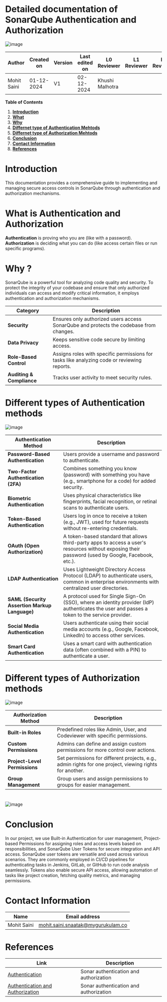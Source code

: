 
# Detailed documentation of SonarQube Authentication and Authorization

![image](https://github.com/user-attachments/assets/dd227152-b1cf-4da0-a001-a3887bb2b68f)



| **Author**          | **Created on** | **Version** | **Last edited on** | **L0 Reviewer**  | **L1 Reviewer** | **L2 Reviewer** |
|---------------------|----------------|-------------|--------------------|------------------|-----------------|-----------------|
| Mohit Saini         | 01-12-2024     | V1          | 02-12-2024         | Khushi Malhotra  |                 |                 |


**Table of Contents**

1. [**Introduction**](#introduction)
2. [**What**](#what-is-authentication-and-authorization)
3. [**Why**](#why)
4. [**Differnet type of Authentication Mehtods**](#different-types-of-authentication-methods)
5. [**Differnet type of Authorization Mehtods**](#different-types-of-authorization-methods)
6. [**Conclusion**](#conclusion)
7. [**Contact Information**](#contact-information)
8. [**References**](#references)



# Introduction
 This documentation provides a comprehensive guide to implementing and managing secure access controls in SonarQube through authentication and authorization mechanisms.

# What is Authentication and Authorization
**Authentication** is proving who you are (like with a password).
\
**Authorization** is deciding what you can do (like access certain files or run specific programs).

# Why ?
SonarQube is a powerful tool for analyzing code quality and security. To protect the integrity of your codebase and ensure that only authorized individuals can access and modify critical information, it employs authentication and authorization mechanisms.

| **Category**           | **Description**                                      |
|-------------------------|----------------------------------------------------|
| **Security**            | Ensures only authorized users access SonarQube and protects the codebase from changes. |
| **Data Privacy**        | Keeps sensitive code secure by limiting access.    |
| **Role-Based Control**  | Assigns roles with specific permissions for tasks like analyzing code or reviewing reports. |
| **Auditing & Compliance** | Tracks user activity to meet security rules.          |


# Different types of Authentication methods

![image](https://github.com/user-attachments/assets/aab40b69-2d6f-43d3-9939-f32bae64c8d8)


| **Authentication Method**       | **Description**                                                                                                                                         |
|----------------------------------|---------------------------------------------------------------------------------------------------------------------------------------------------------|
| **Password-Based Authentication**| Users provide a username and password to authenticate.                                                                                                 |
| **Two-Factor Authentication (2FA)**| Combines something you know (password) with something you have (e.g., smartphone for a code) for added security.                                          |
| **Biometric Authentication**    | Uses physical characteristics like fingerprints, facial recognition, or retinal scans to authenticate users.                                           |
| **Token-Based Authentication**  | Users log in once to receive a token (e.g., JWT), used for future requests without re-entering credentials.                                                   
| **OAuth (Open Authorization)**   | A token-based standard that allows third-party apps to access a user's resources without exposing their password (used by Google, Facebook, etc.).      |
| **LDAP Authentication**         | Uses Lightweight Directory Access Protocol (LDAP) to authenticate users, common in enterprise environments with centralized user directories.          |
| **SAML (Security Assertion Markup Language)**| A protocol used for Single Sign-On (SSO), where an identity provider (IdP) authenticates the user and passes a token to the service provider.            |
| **Social Media Authentication** | Users authenticate using their social media accounts (e.g., Google, Facebook, LinkedIn) to access other services.                                       |
| **Smart Card Authentication**   | Uses a smart card with authentication data (often combined with a PIN) to authenticate a user.                                                         |


# Different types of Authorization methods

![image](https://github.com/user-attachments/assets/bcf4f305-bd58-49e3-ae2f-a7021f8c7db5)


| **Authorization Method**           | **Description**                                                                 |
|------------------------------------|---------------------------------------------------------------------------------|
| **Built-in Roles**         | Predefined roles like Admin, User, and Codeviewer with specific permissions.                                 |
| **Custom Permissions**     | Admins can define and assign custom permissions for more control over actions.                               |
| **Project-Level Permissions** | Set permissions for different projects, e.g., admin rights for one project, viewing rights for another.    |
| **Group Management**       | Group users and assign permissions to groups for easier management.                                           |

#
![image](https://github.com/user-attachments/assets/5897766f-65a7-42d1-b473-33efad1bbd9f)


# Conclusion
 In our project, we use Built-in Authentication for user management, Project-based Permissions for assigning roles and access levels based on responsibilities, and SonarQube User Tokens for secure integration and API access. SonarQube user tokens are versatile and used across various scenarios. They are commonly employed in CI/CD pipelines for authenticating tasks in Jenkins, GitLab, or GitHub to run code analysis seamlessly. Tokens also enable secure API access, allowing automation of tasks like project creation, fetching quality metrics, and managing permissions.

#  Contact Information


| **Name**    | **Email address**         |
|-------------|---------------------------|
| Mohit Saini | mohit.saini.snaatak@mygurukulam.co |


# References

| **Link** | **Description** |
|------------------------------------------------------|------------------|
| [Authentication](https://www.sonarsource.com/blog/sonarqube-ldap-sso/)| Sonar authentication and authorization |
| [Authentication and Authorization](https://docs.sonarsource.com/sonarqube-server/9.9/instance-administration/authentication/overview/#:~:text=SonarQube%20comes%20with%20an%20onboard,for%20Bitbucket%2C%20and%20authentication.)| Sonar authentication and authorization|






